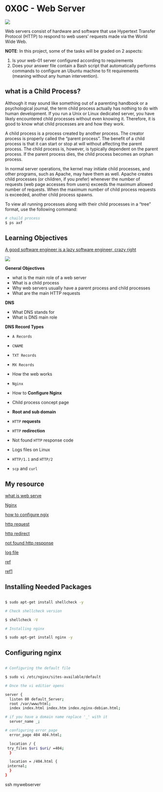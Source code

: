 # 0X0C - Web Server

![](https://www.keil.com/pack/doc/mw/Network/html/http_server_block_diagram.png)

Web servers consist of hardware and software that use Hypertext Transfer Protocol (HTTP) to respond to web users’ requests made via the World Wide Web.

__NOTE__: In this project, some of the tasks will be graded on 2 aspects:

1. Is your web-01 server configured according to requirements
2. Does your answer file contain a Bash script that automatically performs commands to configure an Ubuntu machine to fit requirements (meaning without any human intervention).

## what is a Child Process?

 Although it may sound like something out of a parenting handbook or a psychological journal, the term child process actually has nothing to do with human development. If you run a Unix or Linux dedicated server, you have likely encountered child processes without even knowing it. Therefore, it is good to know what child processes are and how they work.

 A child process is a process created by another process. The creator process is properly called the “parent process”. The benefit of a child process is that it can start or stop at will without affecting the parent process. The child process is, however, is typically dependent on the parent process. If the parent process dies, the child process becomes an orphan process.

 In normal server operations, the kernel may initiate child processes, and other programs, such as Apache, may have them as well. Apache creates child processes (or children, if you prefer) whenever the number of requests (web page accesses from users) exceeds the maximum allowed number of requests. When the maximum number of child process requests is exceeded, another child process spawns.

 To view all running processes along with their child processes in a “tree” format, use the following command:

```bash
# chaild process
$ ps axf
```

## Learning Objectives

[A good software engineer is a lazy software engineer, crazy right](https://www.techwell.com/techwell-insights/2013/12/why-best-programmers-are-lazy-and-act-dumb)

![](https://s3.amazonaws.com/intranet-projects-files/holbertonschool-sysadmin_devops/266/82VsYEC.jpg)

__General Objectives__
 - what is the main role of a web server
 - What is a child process
 - Why web servers usually have a parent process and child processes
 - What are the main HTTP requests

__DNS__
 - What DNS stands for
 - What is DNS main role

__DNS Record Types__
 - `A Records`
 - `CNAME`
 - `TXT Records`
 - `MX Records`

- How the web works
- `Nginx`
- How to __Configure Nginx__
- Child process concept page
- __Root and sub domain__
- `HTTP` __requests__
- `HTTP` __redirection__
- Not found `HTTP` response code
- Logs files on Linux
- `HTTP/1.1` and `HTTP/2`
- `scp` and `curl`

## My resource

[what is web serve](https://www.techwell.com/techwell-insights/2013/12/why-best-programmers-are-lazy-and-act-dumb)

[Nginx](https://en.wikipedia.org/wiki/Nginx)

[how to configure ngix](https://www.digitalocean.com/community/tutorials/how-to-set-up-nginx-server-blocks-virtual-hosts-on-ubuntu-16-04)

[http request](https://www.digitalocean.com/community/tutorials/how-to-set-up-nginx-server-blocks-virtual-hosts-on-ubuntu-16-04)

[http redirect](https://moz.com/learn/seo/redirection)

[not found http response](https://en.wikipedia.org/wiki/HTTP_404)

[log file](https://www.cyberciti.biz/faq/ubuntu-linux-gnome-system-log-viewer/)

[ref](https://datatracker.ietf.org/doc/html/rfc7231)

[ref1](https://datatracker.ietf.org/doc/html/rfc7540)

## Installing Needed Packages

```bash

$ sudo apt-get install shellcheck -y

# Check shellcheck version

$ shellcheck -V

# Installing nginx

$ sudo apt-get install nginx -y

```

## Configuring nginx

```bash

# Configuring the default file

$ sudo vi /etc/nginx/sites-available/default

# Once the vi editior opens

server {
  listen 80 default_Server;
  root /var/www/html;
  index index.html index.htm index.nginx-debian.html;

# if you have a domain name replace '_' with it
  server_name _;

# configuring error_page
  error_page 404 404.html;

  location / {
 try_files $uri $uri/ =404;
  }

  location = /404.html {
 internal;
  }
}

```
ssh mywebserver
